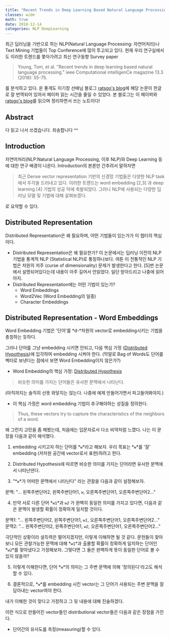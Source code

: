 ```yaml
---
title: "Recent Trends in Deep Learning Based Natural Language Processing"
classes: wide
math: true
date: 2018-12-14
categories: NLP DeepLearning
---
```



최근 딥러닝을 기반으로 하는 NLP(Natural Language Processing: 자연어처리)나 Text Mining 기법들이 Top Conference에 많이 투고되고 있다. 현재 우리 연구실에서도 이러한 트렌드를 쫓아가려고 최신 연구동향 Survey paper

> Young, Tom, et al. "Recent trends in deep learning based natural language processing." ieee Computational intelligenCe magazine 13.3 (2018): 55-75.

를 분석하고 있다. 운 좋게도 이기창 선배님 블로그 [ratsgo's blog](https://ratsgo.github.io/natural%20language%20processing/2017/08/16/deepNLP/)에 해당 논문이 한글로 잘 번역되어 있어서 페이퍼 읽는 시간을 줄일 수 있었다. 본 블로그는 이 페이퍼와 [ratsgo's blog](https://ratsgo.github.io/natural%20language%20processing/2017/08/16/deepNLP/)를 읽으며 정리하면서 쓰는 노트이다! 

## Abstract

다 읽고 나서 쓰겠습니다. 죄송합니다 ^^

## Introduction

자연어처리(NLP:Natural Language Processing, 이후 NLP)와 Deep Learning 등에 대한 연구 배경이 나온다. Introduction의 본론만 간추려서 말하자면

> 최근 Dense vector representation 기반의 신경망 기법들은 다양한 NLP task에서 두각을 드러내고 있다. 이러한 트랜드는 word embedding [2,3] 과 deep learning [4] 기법의 성공 덕에 촉발되었다. 그러니 NLP에 사용되는 다양한 딥러닝 모델 및 기법에 대해 살펴보겠다.

로 요약할 수 있다. 

## Distributed Representation

Distributed Representation은 왜 필요하며, 어떤 기법들이 있는가가 이 챕터의 핵심이다. 

- Distributed Representation은 왜 필요한가?
이 논문에서는 딥러닝 이전의 NLP 기법을 통계적 NLP (Statistical NLP)로 통칭하나보다. 여튼 이 전통적인 NLP 기법은 차원의 저주 (curse of dimensionality) 문제가 발생한다고 한다. [5]번 논문에서 설명되어있다는데 내용이 아주 길어서 안읽었다. 일단 받아드리고 나중에 읽어야지.
- Distributed Representation에는 어떤 기법이 있는가?
    - Word Embeddings
    - Word2Vec (Word Embedding의 일종)
    - Character Embeddings

## Distributed Representation - Word Embeddings

Word Embedding 기법은 '단어'를 *d-*차원의 vector로 embedding시키는 기법을 총칭하는 듯하다.

그러나 단어를 그냥 embedding 시키면 안되고, 다음 핵심 가정 ([Distributed Hypothesis](https://en.wikipedia.org/wiki/Distributional_semantics#Distributional_hypothesis))에 입각하여 embedding 시켜야 한다.  (막말로 Bag of Words도 단어를 벡터로 보낸다는 점에서 보면 Word Embedding이지 않은가?)

- Word Embedding의 핵심 가정: [Distributed Hypothesis](https://en.wikipedia.org/wiki/Distributional_semantics#Distributional_hypothesis)

> 비슷한 의미를 가지는 단어들은 유사한 문맥에서 나타난다.

(아직까지는 솔직히 선뜻 와닿지는 않는다. 나중에 예제 만들어가면서 파고들어봐야지.)

- 이 핵심 가정은 word embedding 기법이 추구해야하는 성질을 정의한다.

> Thus, these vectors try to capture the characteristics of the neighbors of a word.

왜 그런지 고민을 좀 해봤는데, 처음에는 입문자로서 다소 비약처럼 느꼈다. 나는 이 문장을 다음과 같이 해석했다. 

1. embedding 시키고자 하는 단어를 *`w`*라고 해보자. 
우리 목표는 *`w`*를 '잘' embedding (저차원 공간에 vector로서 표현)하려고 한다.

2. Distributed Hypothesis에 따르면 비슷한 의미를 가지는 단어라면 유사한 문맥에서 나타난댄다.

3. "*`w`*가 어떠한 문맥에서 나타난다" 라는 관찰을 다음과 같이 설정해보자.

문맥: "... 왼쪽주변단어2, 왼쪽주변단어1, *`w`*, 오른쪽주변단어1, 오른쪽주변단어2..."

4. 만약 서로 다른 단어 *`w1`*과 *`w2`* 가 완벽히 동일한 의미를 가지고 있다면, 다음과 같은 문맥이 발생할 확률이 정확하게 일치할 것이다. 

문맥1: "... 왼쪽주변단어2, 왼쪽주변단어1, *`w1`*, 오른쪽주변단어1, 오른쪽주변단어2..."
문맥2: "... 왼쪽주변단어2, 왼쪽주변단어1, *`w2`*, 오른쪽주변단어1, 오른쪽주변단어2..."

극단적인 상황이라 설득력은 떨어지겠지만, 이렇게 이해하면 될 것 같다. 문헌들이 찾아보니 모든 관찰가능한 문맥에 대해 *`w1`*과 출몰할 확률이 정확하게 일치하는 단어인 *`w2`*를 찾아냈다고 가정해보자. 그렇다면 그 둘은 완벽하게 뜻이 동일한 단어로 볼 수 있지 않을까?

5. 이렇게 이해한다면, 단어 *`w`*의 의미는 그 주변 문맥에 의해 '정의된다'라고도 해석할 수 있다. 

6. 결론적으로, *`w`*를 embedding 시킨 vector는 그 단어가 사용되는 주변 문맥을 잘 담아내는 vector여야 한다. 

내가 이해한 것이 맞다고 가정하고 그 뒷 내용에 대해 진술하겠다. 

이런 식으로 만들어진 vector들인 distributional vector들은 다음과 같은 장점을 가진다.

- 단어간의 유사도를 측정(measuring)할 수 있다.
